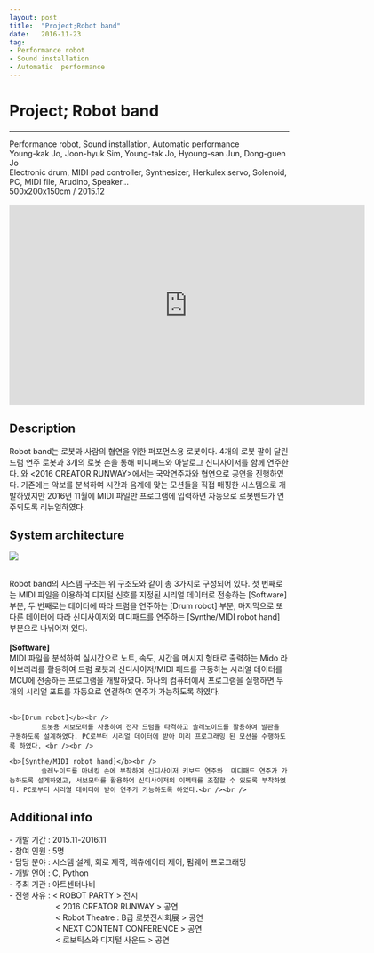 ```yaml
---
layout: post
title:  "Project;Robot band"
date:   2016-11-23
tag:
- Performance robot
- Sound installation
- Automatic  performance
---
```

<h1> Project; Robot band</h1>
<hr />
Performance robot, Sound installation, Automatic  performance<br />
Young-kak Jo, Joon-hyuk Sim, Young-tak Jo, Hyoung-san Jun, Dong-guen Jo<br />
Electronic drum, MIDI pad controller, Synthesizer, Herkulex servo, Solenoid, PC, MIDI file, Arudino, Speaker...<br />
500x200x150cm / 2015.12<br /><br />

<iframe width="640" height="360" src="https://www.youtube-nocookie.com/embed/Bh4PR-ZtVgA?controls=0&amp;showinfo=0" frameborder="0" allowfullscreen></iframe>

<h2> Description</h2>
     Robot band는 로봇과 사람의 협연을  위한 퍼포먼스용 로봇이다. 4개의 로봇 팔이 달린 드럼 연주 로봇과  3개의 로봇 손을 통해 미디패드와 아날로그 신디사이저를 함께 연주한다. <ROBOT PARTY>와 <2016 CREATOR RUNWAY>에서는 국악연주자와 협연으로 공연을 진행하였다. 기존에는 악보를 분석하여 시간과 음계에 맞는 모션들을  직접 매핑한 시스템으로 개발하였지만 2016년 11월에 MIDI 파일만 프로그램에 입력하면 자동으로 로봇밴드가 연주되도록 리뉴얼하였다. <br />

<h2> System architecture</h2>

<a href="{{ site.url }}/images/robotband_sys.png"><img src="{{ site.url }}/images/robotband_sys.png"></a> 

 <br />Robot band의 시스템 구조는 위 구조도와 같이 총 3가지로 구성되어 있다. 첫 번째로는 MIDI 파일을 이용하여 디지털 신호를 지정된 시리얼 데이터로 전송하는 [Software] 부분, 두 번째로는 데이터에 따라 드럼을 연주하는 [Drum robot] 부분, 마지막으로 또 다른 데이터에 따라 신디사이저와 미디패드를 연주하는 [Synthe/MIDI robot hand] 부분으로 나뉘어져 있다.<br /><br />
 	<b>[Software]</b><br />
 		     MIDI 파일을 분석하여 실시간으로 노트, 속도, 시간을 메시지 형태로 출력하는 Mido 라이브러리를 활용하여 드럼 로봇과 신디사이저/MIDI 패드를 구동하는 시리얼 데이터를 MCU에 전송하는 프로그램을 개발하였다. 하나의 컴퓨터에서 프로그램을 실행하면 두 개의 시리얼 포트를 자동으로 연결하여 연주가 가능하도록 하였다.<br /><br />

	<b>[Drum robot]</b><br />
		    로봇용 서보모터를 사용하여 전자 드럼을 타격하고 솔레노이드를 활용하여 발판을 구동하도록 설계하였다. PC로부터 시리얼 데이터에 받아 미리 프로그래밍 된 모션을 수행하도록 하였다. <br /><br />

	<b>[Synthe/MIDI robot hand]</b><br />
		    솔레노이드를 마네킹 손에 부착하여 신디사이저 키보드 연주와  미디패드 연주가 가능하도록 설계하였고, 서보모터를 활용하여 신디사이저의 이펙터를 조절할 수 있도록 부착하였다. PC로부터 시리얼 데이터에 받아 연주가 가능하도록 하였다.<br /><br />

<h2> Additional info</h2>
	- 개발 기간		:     2015.11-2016.11<br />
	- 참여 인원		:     5명<br />
	- 담당 분야		:     시스템 설계, 회로 제작, 액츄에이터 제어, 펌웨어 프로그래밍<br />
	- 개발 언어		:     C, Python<br />
	- 주최 기관		:     아트센터나비<br />
	- 진행 사유		:     < ROBOT PARTY > 전시<br />
	&nbsp; &nbsp; &nbsp; &nbsp; &nbsp; &nbsp; &nbsp; &nbsp; &nbsp; &nbsp; &nbsp;< 2016 CREATOR RUNWAY > 공연<br />
	&nbsp; &nbsp; &nbsp; &nbsp; &nbsp; &nbsp; &nbsp; &nbsp; &nbsp; &nbsp; &nbsp;< Robot Theatre : B급 로봇전시회展 > 공연<br /> 
	&nbsp; &nbsp; &nbsp; &nbsp; &nbsp; &nbsp; &nbsp; &nbsp; &nbsp; &nbsp; &nbsp;< NEXT CONTENT CONFERENCE > 공연<br /> 
	&nbsp; &nbsp; &nbsp; &nbsp; &nbsp; &nbsp; &nbsp; &nbsp; &nbsp; &nbsp; &nbsp;< 로보틱스와 디지털 사운드 > 공연 <br /><br />    